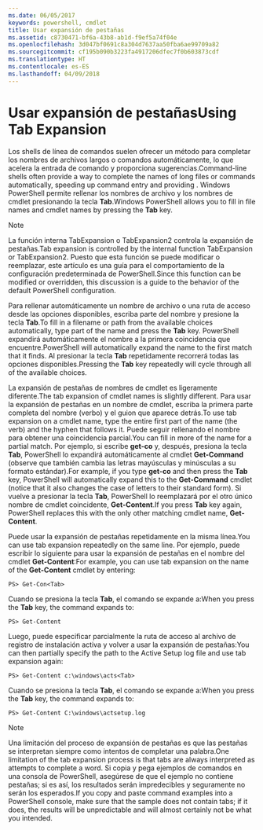 ```yaml
---
ms.date: 06/05/2017
keywords: powershell, cmdlet
title: Usar expansión de pestañas
ms.assetid: c8730471-bf6a-43b8-ab1d-f9ef5a74f04e
ms.openlocfilehash: 3d047bf0691c8a304d7637aa50fba6ae99709a82
ms.sourcegitcommit: cf195b090b3223fa4917206dfec7f0b603873cdf
ms.translationtype: HT
ms.contentlocale: es-ES
ms.lasthandoff: 04/09/2018
---
```

# <a name="using-tab-expansion"></a><span data-ttu-id="7096d-103">Usar expansión de pestañas</span><span class="sxs-lookup"><span data-stu-id="7096d-103">Using Tab Expansion</span></span>

<span data-ttu-id="7096d-104">Los shells de línea de comandos suelen ofrecer un método para completar los nombres de archivos largos o comandos automáticamente, lo que acelera la entrada de comando y proporciona sugerencias.</span><span class="sxs-lookup"><span data-stu-id="7096d-104">Command-line shells often provide a way to complete the names of long files or commands automatically, speeding up command entry and providing .</span></span> <span data-ttu-id="7096d-105">Windows PowerShell permite rellenar los nombres de archivo y los nombres de cmdlet presionando la tecla **Tab**.</span><span class="sxs-lookup"><span data-stu-id="7096d-105">Windows PowerShell allows you to fill in file names and cmdlet names by pressing the **Tab** key.</span></span>

> [!NOTE]
> <span data-ttu-id="7096d-106">La función interna TabExpansion o TabExpansion2 controla la expansión de pestañas.</span><span class="sxs-lookup"><span data-stu-id="7096d-106">Tab expansion is controlled by the internal function TabExpansion or TabExpansion2.</span></span> <span data-ttu-id="7096d-107">Puesto que esta función se puede modificar o reemplazar, este artículo es una guía para el comportamiento de la configuración predeterminada de PowerShell.</span><span class="sxs-lookup"><span data-stu-id="7096d-107">Since this function can be modified or overridden, this discussion is a guide to the behavior of the default PowerShell configuration.</span></span>

<span data-ttu-id="7096d-108">Para rellenar automáticamente un nombre de archivo o una ruta de acceso desde las opciones disponibles, escriba parte del nombre y presione la tecla **Tab**.</span><span class="sxs-lookup"><span data-stu-id="7096d-108">To fill in a filename or path from the available choices automatically, type part of the name and press the **Tab** key.</span></span> <span data-ttu-id="7096d-109">PowerShell expandirá automáticamente el nombre a la primera coincidencia que encuentre.</span><span class="sxs-lookup"><span data-stu-id="7096d-109">PowerShell will automatically expand the name to the first match that it finds.</span></span> <span data-ttu-id="7096d-110">Al presionar la tecla **Tab** repetidamente recorrerá todas las opciones disponibles.</span><span class="sxs-lookup"><span data-stu-id="7096d-110">Pressing the **Tab** key repeatedly will cycle through all of the available choices.</span></span>

<span data-ttu-id="7096d-111">La expansión de pestañas de nombres de cmdlet es ligeramente diferente.</span><span class="sxs-lookup"><span data-stu-id="7096d-111">The tab expansion of cmdlet names is slightly different.</span></span> <span data-ttu-id="7096d-112">Para usar la expansión de pestañas en un nombre de cmdlet, escriba la primera parte completa del nombre (verbo) y el guion que aparece detrás.</span><span class="sxs-lookup"><span data-stu-id="7096d-112">To use tab expansion on a cmdlet name, type the entire first part of the name (the verb) and the hyphen that follows it.</span></span> <span data-ttu-id="7096d-113">Puede seguir rellenando el nombre para obtener una coincidencia parcial.</span><span class="sxs-lookup"><span data-stu-id="7096d-113">You can fill in more of the name for a partial match.</span></span> <span data-ttu-id="7096d-114">Por ejemplo, si escribe **get-co** y, después, presiona la tecla **Tab**, PowerShell lo expandirá automáticamente al cmdlet **Get-Command** (observe que también cambia las letras mayúsculas y minúsculas a su formato estándar).</span><span class="sxs-lookup"><span data-stu-id="7096d-114">For example, if you type **get-co** and then press the **Tab** key, PowerShell will automatically expand this to the **Get-Command** cmdlet (notice that it also changes the case of letters to their standard form).</span></span> <span data-ttu-id="7096d-115">Si vuelve a presionar la tecla **Tab**, PowerShell lo reemplazará por el otro único nombre de cmdlet coincidente, **Get-Content**.</span><span class="sxs-lookup"><span data-stu-id="7096d-115">If you press **Tab** key again, PowerShell replaces this with the only other matching cmdlet name, **Get-Content**.</span></span>

<span data-ttu-id="7096d-116">Puede usar la expansión de pestañas repetidamente en la misma línea.</span><span class="sxs-lookup"><span data-stu-id="7096d-116">You can use tab expansion repeatedly on the same line.</span></span> <span data-ttu-id="7096d-117">Por ejemplo, puede escribir lo siguiente para usar la expansión de pestañas en el nombre del cmdlet **Get-Content**:</span><span class="sxs-lookup"><span data-stu-id="7096d-117">For example, you can use tab expansion on the name of the **Get-Content** cmdlet by entering:</span></span>

```
PS> Get-Con<Tab>
```

<span data-ttu-id="7096d-118">Cuando se presiona la tecla **Tab**, el comando se expande a:</span><span class="sxs-lookup"><span data-stu-id="7096d-118">When you press the **Tab** key, the command expands to:</span></span>

```
PS> Get-Content
```

<span data-ttu-id="7096d-119">Luego, puede especificar parcialmente la ruta de acceso al archivo de registro de instalación activa y volver a usar la expansión de pestañas:</span><span class="sxs-lookup"><span data-stu-id="7096d-119">You can then partially specify the path to the Active Setup log file and use tab expansion again:</span></span>

```
PS> Get-Content c:\windows\acts<Tab>
```

<span data-ttu-id="7096d-120">Cuando se presiona la tecla **Tab**, el comando se expande a:</span><span class="sxs-lookup"><span data-stu-id="7096d-120">When you press the **Tab** key, the command expands to:</span></span>

```
PS> Get-Content C:\windows\actsetup.log
```

> [!NOTE]
> <span data-ttu-id="7096d-121">Una limitación del proceso de expansión de pestañas es que las pestañas se interpretan siempre como intentos de completar una palabra.</span><span class="sxs-lookup"><span data-stu-id="7096d-121">One limitation of the tab expansion process is that tabs are always interpreted as attempts to complete a word.</span></span> <span data-ttu-id="7096d-122">Si copia y pega ejemplos de comandos en una consola de PowerShell, asegúrese de que el ejemplo no contiene pestañas; si es así, los resultados serán impredecibles y seguramente no serán los esperados.</span><span class="sxs-lookup"><span data-stu-id="7096d-122">If you copy and paste command examples into a PowerShell console, make sure that the sample does not contain tabs; if it does, the results will be unpredictable and will almost certainly not be what you intended.</span></span>